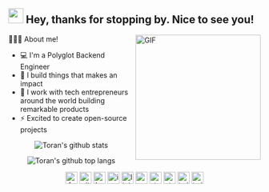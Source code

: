 <h2><img src="https://emojis.slackmojis.com/emojis/images/1531849430/4246/blob-sunglasses.gif?1531849430" width="30"/> Hey, thanks for stopping by. Nice to see you!</h2>

<img align="right" height="250" alt="GIF" src="https://image.ibb.co/jEkcdd/front_end_developers_openings_1.gif" />


👨🏻‍💻 About me!

- 💻 I'm a Polyglot Backend Engineer
- 🔭 I build things that makes an impact
- 💜 I work with tech entrepreneurs around the world building remarkable products
- ⚡ Excited to create open-source projects


<div align="center">

  ![Toran's github stats][gh-stats]

  ![Toran's github top langs][gh-lang-stats]

  <a href="https://www.facebook.com/t0ransahu"
    ><img
      src="https://simpleicons.org/icons/facebook.svg"
      alt="facebook"
      width="24"
      height="24"
  /></a>
  <a href="https://github.com/toransahu"
    ><img
      src="https://simpleicons.org/icons/github.svg"
      alt="github"
      width="24"
      height="24"
  /></a>
  <a href="https://hackerrank.com/toransahu"
    ><img
      src="https://simpleicons.org/icons/hackerrank.svg"
      alt="hackerrank"
      width="24"
      height="24"
  /></a>
  <a href="https://www.instagram.com/t0ransahu"
    ><img
      src="https://simpleicons.org/icons/instagram.svg"
      alt="instagram"
      width="24"
      height="24"
  /></a>
  <a href="https://linkedin.com/in/toransahu"
    ><img
      src="https://simpleicons.org/icons/linkedin.svg"
      alt="linkedin"
      width="24"
      height="24"
  /></a>
  <a href="https://medium.com/@toransahu"
    ><img
      src="https://simpleicons.org/icons/medium.svg"
      alt="medium"
      width="24"
      height="24"
  /></a>
  <a href="https://stackoverflow.com/users/5356343/toran-sahu"
    ><img
      src="https://simpleicons.org/icons/stackoverflow.svg"
      alt="stackoverflow"
      width="24"
      height="24"
  /></a>
  <a href="https://www.strava.com/athletes/toransahu"
    ><img
      src="https://simpleicons.org/icons/strava.svg"
      alt="strava"
      width="24"
      height="24"
  /></a>
  <a href="https://twitter.com/t0ransahu"
    ><img
      src="https://simpleicons.org/icons/twitter.svg"
      alt="twitter"
      width="24"
      height="24"
  /></a>
  <a href="mailto:toran.sahu@yahoo.com"
    ><img
      src="https://simpleicons.org/icons/gmail.svg"
      alt="twitter"
      width="24"
      height="24"
  /></a>
</div>

<!-- image resizing sucks in the github flavoured markdown [gfm] -->
<!-- [![facebook][facebook-icon]{height=20px width=20px}][facebook] -->
<!-- [![github][github-icon]{height=20px width=20px}][github] -->
<!-- [![hackerrank][hackerrank-icon]{height=20px width=20px}][hackerrank] -->
<!-- [![instagram][instagram-icon]{height=20px width=20px}][instagram] -->
<!-- [![linkedin][linkedin-icon]{height=20px width=20px}][linkedin] -->
<!-- [![medium][medium-icon]{height=20px width=20px}][medium] -->
<!-- [![strava][strava-icon]{height=20px width=20px}][strava] -->
<!-- [![twitter][twitter-icon]{height=20px width=20px}][twitter] -->


[//]: Dynamic-Contents
[gh-stats]: https://github-readme-stats.vercel.app/api?username=toransahu&count_private=true&theme=dracula&show_icons=true&hide_title=true
[gh-lang-stats]: https://github-readme-stats.vercel.app/api/top-langs/?username=toransahu&theme=dracula&langs_count=10&layout=compact&hide_title=true

[//]: Profiles
[facebook]: https://www.facebook.com/t0ransahu
[github-io]: https://toransahu.github.io
[hackerrank]: https://hackerrank.com/toransahu
[instagram]: https://www.instagram.com/t0ransahu
[linkedin]: https://linkedin.com/in/toransahu
[medium]: https://medium.com/@toransahu
[strava]: https://www.strava.com/athletes/toransahu
[twitter]: https://twitter.com/t0ransahu

[//]: icons
[facebook-icon]: https://simpleicons.org/icons/facebook.svg
[github-icon]: https://simpleicons.org/icons/github.svg
[hackerrank-icon]: https://simpleicons.org/icons/hackerrank.svg
[instagram-icon]: https://simpleicons.org/icons/instagram.svg
[linkedin-icon]: https://simpleicons.org/icons/linkedin.svg
[medium-icon]: https://simpleicons.org/icons/medium.svg
[strava-icon]: https://simpleicons.org/icons/strava.svg
[twitter-icon]: https://simpleicons.org/icons/twitter.svg
